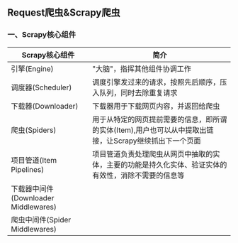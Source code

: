 ## Request爬虫&Scrapy爬虫
### 一、Scrapy核心组件
|Scrapy核心组件|简介|
|-|-|
|引擎(Engine)|"大脑"，指挥其他组件协调工作|
|调度器(Scheduler)|调度引擎发过来的请求，按照先后顺序，压入队列，同时去除重复请求|
|下载器(Downloader)|下载器用于下载网页内容，并返回给爬虫|
|爬虫(Spiders)|用于从特定的网页提前需要的信息，即所谓的实体(Item),用户也可以从中提取出链接，让Scrapy继续抓出下一个页面|
|项目管道(Item Pipelines)|项目管道负责处理爬虫从网页中抽取的实体，主要的功能是持久化实体、验证实体的有效性，消除不需要的信息等|
|下载器中间件(Downloader Middlewares)||
|爬虫中间件(Spider Middlewares)||
